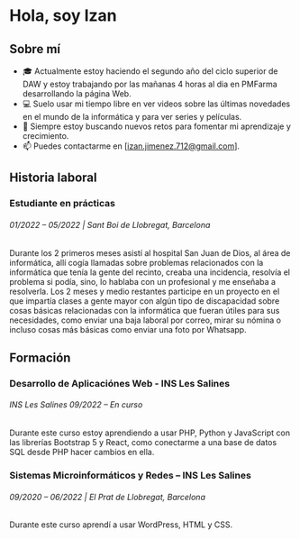 # Hola, soy Izan

## Sobre mí
- 🎓 Actualmente estoy haciendo el segundo año del ciclo superior de DAW y estoy trabajando por las mañanas 4 horas al dia en PMFarma desarrollando la página Web.
- 💻 Suelo usar mi tiempo libre en ver videos sobre las últimas novedades en el mundo de la informática y para ver series y películas.
- 🌱 Siempre estoy buscando nuevos retos para fomentar mi aprendizaje y crecimiento.
- 📫 Puedes contactarme en [izan.jimenez.712@gmail.com].

## Historia laboral
### Estudiante en prácticas 
###### *01/2022 – 05/2022 | Sant Boi de Llobregat, Barcelona*
Durante los 2 primeros meses asistí al hospital San Juan de Dios, al área de informática, allí cogía llamadas sobre problemas relacionados con la informática que tenía la gente del recinto, creaba una incidencia, resolvía el problema si podía, sino, lo hablaba con un profesional y me enseñaba a resolverla. Los 2 meses y medio restantes participe en un proyecto en el que impartía clases a gente mayor con algún tipo de discapacidad sobre cosas
básicas relacionadas con la informática que fueran útiles para sus necesidades, como enviar una baja laboral por correo, mirar su nómina o incluso cosas más básicas como enviar una foto por Whatsapp.

## Formación
### Desarrollo de Aplicaciónes Web - INS Les Salines
###### INS Les Salines *09/2022 – En curso*
Durante este curso estoy aprendiendo a usar PHP, Python y JavaScript con las librerías Bootstrap 5 y React, como conectarme a una base de datos SQL desde PHP hacer cambios en ella.

### Sistemas Microinformáticos y Redes – INS Les Salines
###### 09/2020 – 06/2022 | El Prat de Llobregat, Barcelona
Durante este curso aprendí a usar WordPress, HTML y CSS.
